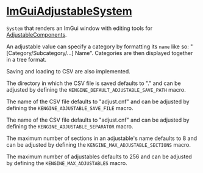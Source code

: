 # [ImGuiAdjustableSystem](ImGuiAdjustableSystem.hpp)

`System` that renders an ImGui window with editing tools for [AdjustableComponents](../components/AdjustableComponent.md).

An adjustable value can specify a category by formatting its `name` like so: "[Category/Subcategory/...] Name". Categories are then displayed together in a tree format.

Saving and loading to CSV are also implemented.

The directory in which the CSV file is saved defaults to "." and can be adjusted by defining the `KENGINE_DEFAULT_ADJUSTABLE_SAVE_PATH` macro.

The name of the CSV file defaults to "adjust.cnf" and can be adjusted by defining the `KENGINE_ADJUSTABLE_SAVE_FILE` macro.

The name of the CSV file defaults to "adjust.cnf" and can be adjusted by defining the `KENGINE_ADJUSTABLE_SEPARATOR` macro.

The maximum number of sections in an adjustable's name defaults to 8 and can be adjusted by defining the `KENGINE_MAX_ADJUSTABLE_SECTIONS` macro.

The maximum number of adjustables defaults to 256 and can be adjusted by defining the `KENGINE_MAX_ADJUSTABLES` macro.